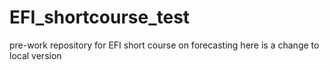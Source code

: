 # EFI_shortcourse_test
pre-work repository for EFI short course on forecasting
here is a change to local version